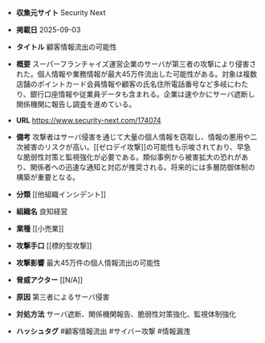 - **収集元サイト**
Security Next

- **掲載日**
2025-09-03

- **タイトル**
顧客情報流出の可能性

- **概要**
スーパーフランチャイズ運営企業のサーバが第三者の攻撃により侵害された。個人情報や業務情報が最大45万件流出した可能性がある。対象は複数店舗のポイントカード会員情報や顧客の氏名住所電話番号など多岐にわたり、銀行口座情報や従業員データも含まれる。企業は速やかにサーバ遮断し関係機関に報告し調査を進めている。

- **URL**
https://www.security-next.com/174074

- **備考**
攻撃者はサーバ侵害を通じて大量の個人情報を窃取し、情報の悪用や二次被害のリスクが高い。[[ゼロデイ攻撃]]の可能性も示唆されており、早急な脆弱性対策と監視強化が必要である。類似事例から被害拡大の恐れがあり、関係者への迅速な通知と対応が推奨される。将来的には多層防御体制の構築が重要となる。

- **分類**
[[他組織インシデント]]

- **組織名**
良知経営

- **業種**
[[小売業]]

- **攻撃手口**
[[標的型攻撃]]

- **攻撃影響**
最大45万件の個人情報流出の可能性

- **脅威アクター**
[[N/A]]

- **原因**
第三者によるサーバ侵害

- **対処方法**
サーバ遮断、関係機関報告、脆弱性対策強化、監視体制強化

- **ハッシュタグ**
#顧客情報流出 #サイバー攻撃 #情報漏洩
